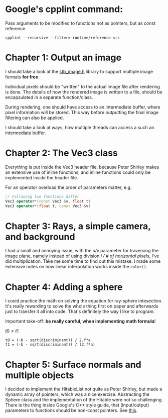 # Google's cpplint command:
Pass arguments to be modified to functions not as pointers, but as
const reference.
```
cpplint --recursive --filter=-runtime/reference src
```

# Chapter 1: Output an image
I should take a look at the 
[stb_image.h](https://github.com/nothings/stb/blob/master/stb_image.h)
library to support multiple image formats **for free**.

Individual pixels should be "written" to the actual image file after
rendering is done. The details of how the rendered image is written to 
a file, should be encapsulated in a separate function/class.

During rendering, one should have access to an intermediate buffer, 
where pixel information will be stored. This way before outputting the 
final image filtering can also be applied.

I should take a look at ways, how multiple threads can access a such an
intermediate buffer.

# Chapter 2: The Vec3 class
Everything is put inside the Vec3 header file, because Peter Shirley
makes an extensive use of inline functions, and inline functions
could only be implemented inside the header file.

For an operator overload the order of parameters matter, e.g.

```C++
// Following two functions differ
Vec3 operator*(const Vec3 &v, float t)
Vec3 operator*(float t, const Vec3 &v)
```

# Chapter 3: Rays, a simple camera, and background
I had a small and annoying issue, with the *u/v* parameter for
traversing the image plane, namely instead of using division *i / # of
horizontal pixels*, I've did multiplication. Take me some time to find
out this mistake.
I made some extensive notes on how linear interpolation works inside
the `color()`.

# Chapter 4: Adding a sphere
I could practice the math on solving the equation for ray-sphere
intesection. It's really rewarding to solve the whole thing first
on paper and afterwards just to transfer it all into code. That's 
definitely the way I like to program.

Important take-off: **be really careful, when implementing math formula**!

$t0 \neq t1$
```
t0 = (-b - sqrt(discriminant)) / 2.f*a
t1 = (-b - sqrt(discriminant)) / (2.f*a)
```

# Chapter 5: Surface normals and multiple objects
I decided to implement the HitableList not quite as Peter Shirley, but made a
dynamic array of pointers, which was a nice exercise. Abstracting the Sphere
class and the implementation of the Hitable were not so challenging. There is
the thing inside Google's C++ style guide, that (input/output) parameters to
functions should be non-const pointers. See [this](https://stackoverflow.com/a/26441753/2935386).